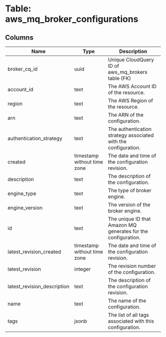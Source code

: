 
# Table: aws_mq_broker_configurations

## Columns
| Name        | Type           | Description  |
| ------------- | ------------- | -----  |
|broker_cq_id|uuid|Unique CloudQuery ID of aws_mq_brokers table (FK)|
|account_id|text|The AWS Account ID of the resource.|
|region|text|The AWS Region of the resource.|
|arn|text|The ARN of the configuration.|
|authentication_strategy|text|The authentication strategy associated with the configuration.|
|created|timestamp without time zone|The date and time of the configuration revision.|
|description|text|The description of the configuration.|
|engine_type|text|The type of broker engine.|
|engine_version|text|The version of the broker engine.|
|id|text|The unique ID that Amazon MQ generates for the configuration.|
|latest_revision_created|timestamp without time zone|The date and time of the configuration revision.|
|latest_revision|integer|The revision number of the configuration.|
|latest_revision_description|text|The description of the configuration revision.|
|name|text|The name of the configuration.|
|tags|jsonb|The list of all tags associated with this configuration.|

